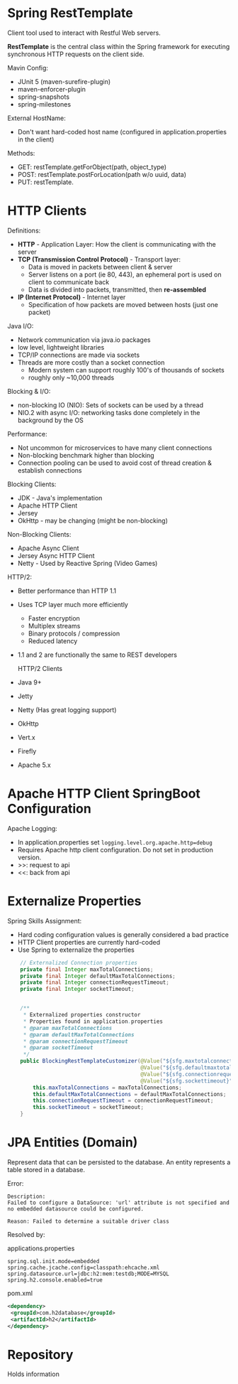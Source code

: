 # Spring RestTemplate
Client tool used to interact with Restful Web servers.

**RestTemplate** is the central class within the Spring framework for executing synchronous HTTP requests on the client side.

Mavin Config:
- JUnit 5 (maven-surefire-plugin)
- maven-enforcer-plugin
- spring-snapshots
- spring-milestones

External HostName:
- Don't want hard-coded host name (configured in application.properties in the client)

Methods:
- GET: restTemplate.getForObject(path, object_type)
- POST: restTemplate.postForLocation(path w/o uuid, data)
- PUT: restTemplate.

# HTTP Clients
Definitions:
- **HTTP** - Application Layer: How the client is communicating with the server
- **TCP (Transmission Control Protocol)** - Transport layer:
  - Data is moved in packets between client & server
  - Server listens on a port (ie 80, 443), an ephemeral port is used on client to communicate back
  - Data is divided into packets, transmitted, then **re-assembled**
- **IP (Internet Protocol)** - Internet layer
  - Specification of how packets are moved between hosts (just one packet)

Java I/O:
- Network communication via java.io packages
- low level, lightweight libraries
- TCP/IP connections are made via sockets
- Threads are more costly than a socket connection
  - Modern system can support roughly 100's of thousands of sockets
  - roughly only ~10,000 threads

Blocking & I/O:
- non-blocking IO (NIO): Sets of sockets can be used by a thread
- NIO.2 with async I/O: networking tasks done completely in the background by the OS 

Performance:
- Not uncommon for microservices to have many client connections
- Non-blocking benchmark higher than blocking
- Connection pooling can be used to avoid cost of thread creation & establish connections

Blocking Clients:
- JDK - Java's implementation
- Apache HTTP Client
- Jersey
- OkHttp - may be changing (might be non-blocking)

Non-Blocking Clients:
- Apache Async Client
- Jersey Async HTTP Client
- Netty - Used by Reactive Spring (Video Games)

HTTP/2:
- Better performance than HTTP 1.1
- Uses TCP layer much more efficiently
  - Faster encryption
  - Multiplex streams
  - Binary protocols / compression
  - Reduced latency
- 1.1 and 2 are functionally the same to REST developers
  
  
    HTTP/2 Clients
- Java 9+
- Jetty
- Netty (Has great logging support)
- OkHttp
- Vert.x
- Firefly
- Apache 5.x


# Apache HTTP Client SpringBoot Configuration
Apache Logging:
- In application.properties set `logging.level.org.apache.http=debug`
- Requires Apache http client configuration. Do not set in production version.
- \>\>: request to api
- \<\<: back from api

# Externalize Properties
Spring Skills Assignment:
- Hard coding configuration values is generally considered a bad practice
- HTTP Client properties are currently hard-coded
- Use Spring to externalize the properties

```java
    // Externalized Connection properties
    private final Integer maxTotalConnections;
    private final Integer defaultMaxTotalConnections;
    private final Integer connectionRequestTimeout;
    private final Integer socketTimeout;


    /**
     * Externalized properties constructor
     * Properties found in application.properties
     * @param maxTotalConnections
     * @param defaultMaxTotalConnections
     * @param connectionRequestTimeout
     * @param socketTimeout
     */
    public BlockingRestTemplateCustomizer(@Value("${sfg.maxtotalconnections}") Integer maxTotalConnections,
                                          @Value("${sfg.defaultmaxtotalconnections}") Integer defaultMaxTotalConnections,
                                          @Value("${sfg.connectionrequesttimeout}") Integer connectionRequestTimeout,
                                          @Value("${sfg.sockettimeout}") Integer socketTimeout) {
        this.maxTotalConnections = maxTotalConnections;
        this.defaultMaxTotalConnections = defaultMaxTotalConnections;
        this.connectionRequestTimeout = connectionRequestTimeout;
        this.socketTimeout = socketTimeout;
    }
```


# JPA Entities (Domain)
Represent data that can be persisted to the database. An entity represents a table stored in a database.

Error:
```text
Description:
Failed to configure a DataSource: 'url' attribute is not specified and no embedded datasource could be configured.

Reason: Failed to determine a suitable driver class
```

Resolved by:

applications.properties
```text
spring.sql.init.mode=embedded
spring.cache.jcache.config=classpath:ehcache.xml
spring.datasource.url=jdbc:h2:mem:testdb;MODE=MYSQL
spring.h2.console.enabled=true
```

pom.xml
```xml
<dependency>
 <groupId>com.h2database</groupId>
 <artifactId>h2</artifactId>
</dependency>
```

# Repository
Holds information 